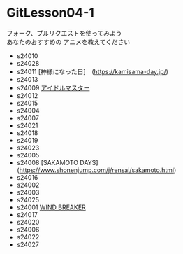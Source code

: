 # GitLesson04-1
フォーク、プルリクエストを使ってみよう  
あなたのおすすめの
アニメを教えてください  

* s24010
* s24028
* s24011 [神様になった日]　(https://kamisama-day.jp/)
* s24013
* s24009 [アイドルマスター](https://www.idolmaster-anime.jp/tv/index2.html)
* s24012
* s24015
* s24004
* s24007
* s24021
* s24018
* s24019
* s24023
* s24005
* s24008 [SAKAMOTO DAYS] (https://www.shonenjump.com/j/rensai/sakamoto.html)
* s24016
* s24002
* s24003
* s24025
* s24001 [WIND BREAKER](https://wb-anime.net/)
* s24017
* s24020
* s24006
* s24022
* s24027
